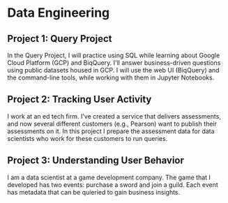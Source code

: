 # Data Engineering

## Project 1: Query Project
In the Query Project, I will practice using SQL while learning about Google Cloud Platform (GCP) and BiqQuery. I'll answer business-driven questions using public datasets housed in GCP. I will use the web UI (BiqQuery) and the command-line tools, while working with them in Jupyter Notebooks.

## Project 2: Tracking User Activity
I work at an ed tech firm. I've created a service that delivers assessments, and now several different customers (e.g., Pearson) want to publish their assessments on it. In this project I prepare the assessment data for data scientists who work for these customers to run queries.

## Project 3: Understanding User Behavior
I am a data scientist at a game development company. The game that I developed has two events: purchase a sword and join a guild. Each event has metadata that can be quieried to gain business insights.

